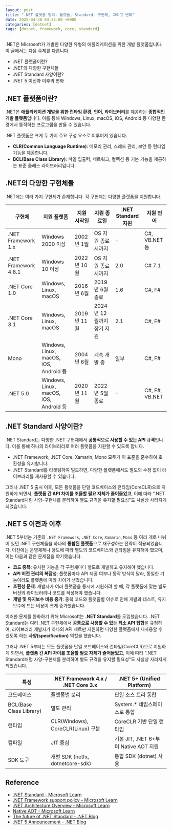 ```yaml
---
layout: post
title: ".NET 플랫폼 정리: 플랫폼, Standard, 구현체, 그리고 변화"
date: 2025-04-30 03:32:00 +0900
categories: [dotnet]
tags: [dotnet, framework, core, standard]
---
```


.NET은 Microsoft가 개발한 다양한 유형의 애플리케이션을 위한 개발 플랫폼입니다. 이 글에서는 다음 주제를 다룹니다.

- .NET 플랫폼이란?
- .NET의 다양한 구현체들
- .NET Standard 사양이란?
- .NET 5 이전과 이후의 변화

## .NET 플랫폼이란?

.NET은 **애플리케이션 개발을 위한 런타임 환경**, **언어**, **라이브러리**를 제공하는 **종합적인 개발 플랫폼**입니다.
이를 통해 Windows, Linux, macOS, iOS, Android 등 다양한 환경에서 동작하는 프로그램을 만들 수 있습니다.

.NET 플랫폼은 크게 두 가지 주요 구성 요소로 이루어져 있습니다.

- **CLR(Common Language Runtime)**: 메모리 관리, 스레드 관리, 보안 등 런타임 기능을 제공합니다.
- **BCL(Base Class Library)**: 파일 입출력, 네트워크, 컬렉션 등 기본 기능을 제공하는 표준 클래스 라이브러리입니다.

## .NET의 다양한 구현체들

.NET에는 여러 가지 구현체가 존재합니다. 각 구현체는 다양한 플랫폼을 지원합니다.

| 구현체               | 지원 플랫폼                             | 지원 시작일    | 지원 종료일                 | .NET Standard 지원 | 지원 언어               |
| ------------------ | ------------------------------------ | ---------- | ---------------------- | ---------------- | ------------------- |
| .NET Framework 1.x | Windows 2000 이상                      | 2002년 1월  | OS 지원 종료 시까지         | -                | C#, VB.NET 등       |
| .NET Framework 4.8.1 | Windows 10 이상                      | 2022년 10월 | OS 지원 종료 시까지         | 2.0              | C# 7.1              |
| .NET Core 1.0      | Windows, Linux, macOS                 | 2016년 6월  | 2019년 6월 종료           | 1.6              | C#, F#              |
| .NET Core 3.1      | Windows, Linux, macOS                 | 2019년 11월 | 2024년 12월까지 장기 지원 | 2.1              | C#, F#              |
| Mono               | Windows, Linux, macOS, iOS, Android 등 | 2004년 6월  | 계속 개발 중               | 일부             | C#, F#              |
| .NET 5.0           | Windows, Linux, macOS, iOS, Android 등 | 2020년 11월 | 2022년 5월 종료            | -                | C#, F#, VB.NET      |

## .NET Standard 사양이란?

.NET Standard는 다양한 .NET 구현체에서 **공통적으로 사용할 수 있는 API 규격**입니다.
이를 통해 하나의 라이브러리로 여러 플랫폼을 지원할 수 있도록 합니다.

- .NET Framework, .NET Core, Xamarin, Mono 모두가 이 표준을 준수하여 호환성을 유지합니다.
- .NET Standard를 타겟팅하여 빌드하면, 다양한 플랫폼에서도 별도의 수정 없이 라이브러리를 재사용할 수 있습니다.

그러나 .NET 5 출시 이후, 모든 플랫폼을 단일 코드베이스와 런타임(CoreCLR)으로 지원하게 되면서,
**플랫폼 간 API 차이를 조율할 필요 자체가 줄어들었고**,
이에 따라 ".NET Standard처럼 사양-구현체를 분리하여 별도 규격을 유지할 필요성"도 사실상 사라지게 되었습니다.

## .NET 5 이전과 이후

.NET 5부터는 기존의 `.NET Framework`, `.NET Core`, `Xamarin`, `Mono` 등 여러 개로 나뉘어 있던 .NET 구현체들을 하나의 **통합된 플랫폼**으로 재구성하는 전략이 적용되었습니다.
이전에는 운영체제나 용도에 따라 별도의 코드베이스와 런타임을 유지해야 했으며, 이는 다음과 같은 문제점을 야기했습니다.

- **코드 중복**: 유사한 기능을 각 구현체마다 별도로 개발하고 유지해야 했습니다.
- **API 버전 관리의 복잡성**: 플랫폼마다 API 제공 여부나 동작 방식이 달라, 동일한 기능이라도 플랫폼에 따라 차이가 생겼습니다.
- **호환성 문제**: 개발자가 여러 플랫폼을 동시에 지원하려 할 때, 각 플랫폼에 맞는 별도 버전의 라이브러리나 코드를 작성해야 했습니다.
- **개발 및 유지보수 비용 증가**: 중복 코드와 플랫폼별 이슈로 인해 개발과 테스트, 유지보수에 드는 비용이 크게 증가했습니다.

이러한 문제를 완화하기 위해 Microsoft는 **.NET Standard**를 도입했습니다.
.NET Standard는 여러 .NET 구현체에서 **공통으로 사용할 수 있는 최소 API 집합**을 규정하여,
라이브러리 개발자가 하나의 API 세트만 지원하면 다양한 플랫폼에서 재사용할 수 있도록 하는 **사양(specification)** 역할을 했습니다.

그러나 .NET 5부터는 모든 플랫폼을 단일 코드베이스와 런타임(CoreCLR)으로 지원하게 되면서,
**플랫폼 간 API 차이를 조율할 필요 자체가 줄어들었고**,
이에 따라 ".NET Standard처럼 사양-구현체를 분리하여 별도 규격을 유지할 필요성"도 사실상 사라지게 되었습니다.

| 특성                          | .NET Framework 4.x / .NET Core 3.x | .NET 5+ (Unified Platform)       |
| --------------------------- | --------------------------------- | ----------------------------- |
| 코드베이스                    | 플랫폼별 분리                      | 단일 소스 트리 통합                 |
| BCL(Base Class Library)     | 별도 관리                          | System.* 네임스페이스로 통합          |
| 런타임                       | CLR(Windows), CoreCLR(Linux) 구분  | CoreCLR 기반 단일 런타임             |
| 컴파일                       | JIT 중심                           | 기본 JIT, .NET 6+부터 Native AOT 지원 |
| SDK 도구                     | 개별 SDK (netfx, dotnetcore-sdk)  | 통합 SDK (dotnet) 사용             |

## Reference

- [.NET Standard - Microsoft Learn](https://learn.microsoft.com/en-us/dotnet/standard/net-standard?tabs=net-standard-2-0)
- [.NET Framework support policy - Microsoft Learn](https://learn.microsoft.com/en-us/lifecycle/faq/dotnet-framework)
- [.NET Architecture Overview - Microsoft Learn](https://learn.microsoft.com/en-us/dotnet/architecture/modern-web-apps-azure/architectural-components)
- [Native AOT - Microsoft Learn](https://learn.microsoft.com/en-us/dotnet/core/deploying/native-aot/)
- [The future of .NET Standard - .NET Blog](https://devblogs.microsoft.com/dotnet/the-future-of-net-standard/)
- [.NET 5 Announcement - .NET Blog](https://devblogs.microsoft.com/dotnet/introducing-net-5/)
